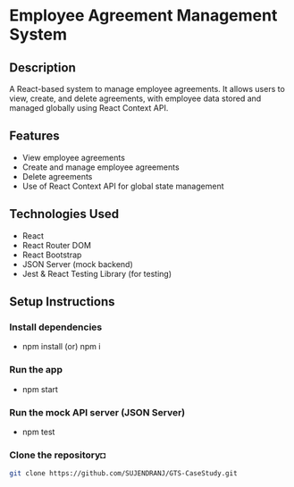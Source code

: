 # Employee Agreement Management System

## Description
A React-based system to manage employee agreements. It allows users to view, create, and delete agreements, with employee data stored and managed globally using React Context API.

## Features
- View employee agreements
- Create and manage employee agreements
- Delete agreements
- Use of React Context API for global state management

## Technologies Used
- React
- React Router DOM
- React Bootstrap
- JSON Server (mock backend)
- Jest & React Testing Library (for testing)

## Setup Instructions

### Install dependencies
- npm install (or) npm i

### Run the app
- npm start

### Run the mock API server (JSON Server)
- npm test

### Clone the repository◘
```bash
git clone https://github.com/SUJENDRANJ/GTS-CaseStudy.git


